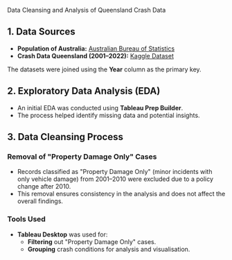 Data Cleansing and Analysis of Queensland Crash Data

## 1. Data Sources

- **Population of Australia:** [Australian Bureau of Statistics](https://www.abs.gov.au/statistics/people/population)
- **Crash Data Queensland (2001–2022):** [Kaggle Dataset](https://www.kaggle.com/datasets/joebeachcapital/crash-data-queensland-australia-2001-2022)

The datasets were joined using the **Year** column as the primary key.

## 2. Exploratory Data Analysis (EDA)

- An initial EDA was conducted using **Tableau Prep Builder**.
- The process helped identify missing data and potential insights.

## 3. Data Cleansing Process

### Removal of "Property Damage Only" Cases

- Records classified as "Property Damage Only" (minor incidents with only vehicle damage) from 2001–2010 were excluded due to a policy change after 2010.
- This removal ensures consistency in the analysis and does not affect the overall findings.

### Tools Used

- **Tableau Desktop** was used for:
  - **Filtering** out "Property Damage Only" cases.
  - **Grouping** crash conditions for analysis and visualisation.
